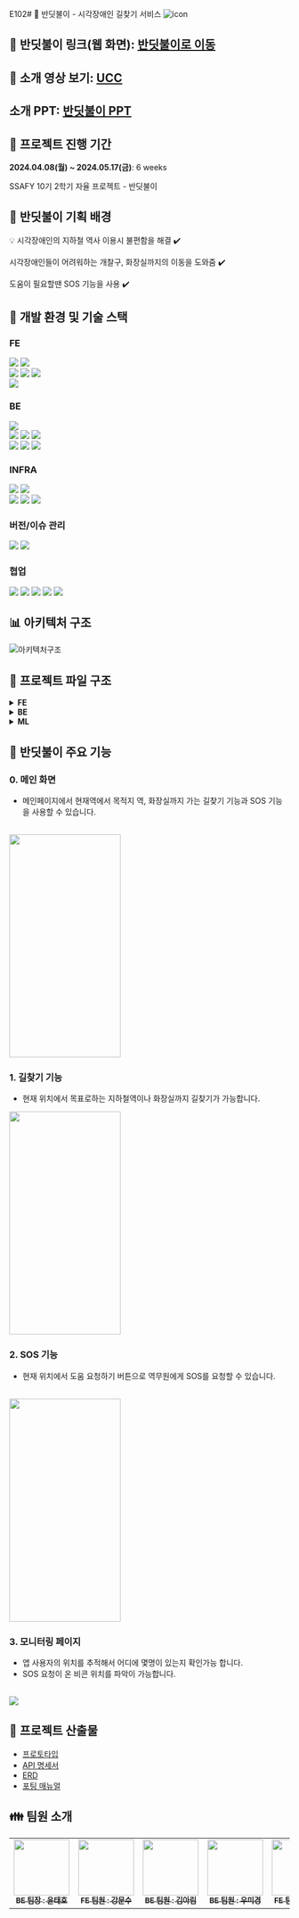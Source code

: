 E102# :house_with_garden: 반딧불이 - 시각장애인 길찾기 서비스
![icon](./exec/icon.png)

## :link: 반딧불이 링크(웹 화면): [반딧불이로 이동](https://banditbul.co.kr)
## :cinema: 소개 영상 보기: [UCC](https://www.youtube.com/watch?v=SGRwzu0fXKk)
## 소개 PPT: [반딧불이 PPT](https://www.miricanvas.com/v/137htix)

## :date: 프로젝트 진행 기간
**2024.04.08(월) ~ 2024.05.17(금)**: 6 weeks

SSAFY 10기 2학기 자율 프로젝트 - 반딧불이


## :cherry_blossom: 반딧불이 기획 배경
:bulb: 시각장애인의 지하철 역사 이용시 불편함을 해결 :heavy_check_mark:

시각장애인들이 어려워하는 개찰구, 화장실까지의 이동을 도와줌 :heavy_check_mark:

도움이 필요할땐 SOS 기능을 사용 :heavy_check_mark:

## :hammer: 개발 환경 및 기술 스택
### FE
<img src="https://img.shields.io/badge/JavaScript-F7DF1E?style=for-the-badge&logo=JavaScript&logoColor=white">
<img src="https://img.shields.io/badge/Tailwind_CSS-38B2AC?style=for-the-badge&logo=tailwind-css&logoColor=white"><br>
<img src="https://img.shields.io/badge/React-20232A?style=for-the-badge&logo=react&logoColor=61DAFB">
<img src="https://img.shields.io/badge/typescript-3178C6?style=for-the-badge&logo=typescript&logoColor=white">
<img src="https://img.shields.io/badge/Node.js-43853D?style=for-the-badge&logo=node.js&logoColor=white"><br>
<img src="https://img.shields.io/badge/flutter-02569B?style=for-the-badge&logo=flutter&logoColor=white">

### BE
<img src="https://img.shields.io/badge/Java-ED8B00?style=for-the-badge&logo=openjdk&logoColor=white"><br>
<img src="https://img.shields.io/badge/springboot-6DB33F?style=for-the-badge&logo=springboot&logoColor=white">
<img src="https://img.shields.io/badge/Hibernate-59666C?style=for-the-badge&logo=Hibernate&logoColor=white">
<img src="https://img.shields.io/badge/Gradle-02303A.svg?style=for-the-badge&logo=Gradle&logoColor=white"><br>
<img src="https://img.shields.io/badge/POSTGRESQL-4169E1?style=for-the-badge&logo=postgresql&logoColor=white">
<img src="https://img.shields.io/badge/redis-%23DD0031.svg?&style=for-the-badge&logo=redis&logoColor=white">
<img src="https://img.shields.io/badge/Spring_Security-6DB33F?style=for-the-badge&logo=Spring-Security&logoColor=white">

### INFRA
<img src="https://img.shields.io/badge/amazonec2-FF9900?style=for-the-badge&logo=amazonec2&logoColor=white">
<img src="https://img.shields.io/badge/amazonrds-527FFF?style=for-the-badge&logo=amazonrds&logoColor=white"><br>
<img src="https://img.shields.io/badge/Jenkins-D24939?style=for-the-badge&logo=Jenkins&logoColor=white">
<img src="https://img.shields.io/badge/docker-%230db7ed.svg?style=for-the-badge&logo=docker&logoColor=white">

<img src="https://img.shields.io/badge/nginx-009639?style=for-the-badge&logo=nginx&logoColor=white">

### 버전/이슈 관리
<img src="https://img.shields.io/badge/GitLab-330F63?style=for-the-badge&logo=gitlab&logoColor=white"> <img src="https://img.shields.io/badge/GIT-E44C30?style=for-the-badge&logo=git&logoColor=white">


### 협업
<img src="https://img.shields.io/badge/Mattermost-0058CC?style=for-the-badge&logo=Mattermost&logoColor=white"> <img src="https://img.shields.io/badge/Gerrit-EEEEEE?style=for-the-badge&logo=gerrit&logoColor=white"/>
<img src="https://img.shields.io/badge/Figma-F24E1E?style=for-the-badge&logo=figma&logoColor=white">
<img src="https://img.shields.io/badge/Notion-%23000000.svg?style=for-the-badge&logo=notion&logoColor=white">
<img src="https://img.shields.io/badge/Jira-0052CC?style=for-the-badge&logo=Jira&logoColor=white">


## :bar_chart: 아키텍처 구조
![아키텍처구조](./readme_files/아키텍처구조도.png)

## :file_folder: 프로젝트 파일 구조

<details>
<summary><b>FE</b></summary>
<pre>
<code>
여기구조도 넣어야함
</code>
</pre>
</details>


<details>
<summary><b>BE</b></summary>
<pre>
<code>
여기 구조도 넣어야함
 </code>
 </pre>
</details>


<details>
<summary><b>ML</b></summary>
<pre>
<code>
</code>
</pre>
</details>


## :sparkler: 반딧불이 주요 기능
### 0. 메인 화면
- 메인페이지에서 현재역에서 목적지 역, 화장실까지 가는 길찾기 기능과 SOS 기능을 사용할 수 있습니다.
<br>
<img src="./readme_files/메인페이지.jpg" width="200px" height="400px">

### 1. 길찾기 기능
- 현재 위치에서 목표로하는 지하철역이나 화장실까지 길찾기가 가능합니다.
<img src="./readme_files/길안내.gif" width="200px" height="400px">

### 2. SOS 기능
- 현재 위치에서 도움 요청하기 버튼으로 역무원에게 SOS를 요청할 수 있습니다.
<br>
<img src="./readme_files/도움요청접수.gif" width="200px" height="400px">

### 3. 모니터링 페이지
- 앱 사용자의 위치를 추적해서 어디에 몇명이 있는지 확인가능 합니다.
- SOS 요청이 온 비콘 위치를 파악이 가능합니다.
<br>
<img src="./readme_files/sos.png">


## :memo: 프로젝트 산출물
- [프로토타입](https://www.figma.com/design/1NuhYsXKYgQ7yBdlf5K6bw/%EB%B0%98%EB%94%A7%EB%B6%88%EC%9D%B4?node-id=0-1&t=0te8ipivObtRz7Pq-0)
- [API 명세서](https://www.notion.so/ca30758094e2428d8c77a3b9a2d7967c?v=488b4874a45f42b7bc9de9bb810dc361)
- [ERD](https://www.erdcloud.com/d/M6pxrgNRqzHRv6Sqa)
- [포팅 매뉴얼](https://lab.ssafy.com/s10-final/S10P31E102/-/blob/master/exec/%ED%8F%AC%ED%8C%85%EB%A7%A4%EB%89%B4%EC%96%BC.md?ref_type=heads)


## :family: 팀원 소개
<table>
  <tbody>
    <tr>
      <td align="center"><a href="https://github.com/ttaho"><img src="./readme_files/윤태호.png" width="100px;" alt=""/><br /><sub><b>BE 팀장 : 윤태호</b></sub></a><br /></td>
      <td align="center"><a href="https://github.com/MunsooKang"><img src="./readme_files/강문수.png" width="100px;" alt=""/><br /><sub><b>FE 팀원 : 강문수</b></sub></a><br /></td>
      <td align="center"><a href="https://github.com/arim-kim"><img src="./readme_files/김아림.png" width="100px;" alt=""/><br /><sub><b>BE 팀원 : 김아림</b></sub></a><br /></td>
      <td align="center"><a href="https://github.com/makie082"><img src="./readme_files/우미경.png" width="100px;" alt=""/><br /><sub><b>BE 팀원 : 우미경</b></sub></a><br /></td>
      <td align="center"><a href="https://github.com/dogfish000"><img src="./readme_files/윤태우.png" width="100px;" alt=""/><br /><sub><b>FE 팀원 : 윤태우</b></sub></a><br /></td>
      <td align="center"><a href="https://github.com/RaelJung"><img src="./readme_files/정라엘.png" width="100px;" alt=""/><br /><sub><b>FE 팀원 : 정라엘</b></sub></a><br /></td>
    </tr>
  </tbody>
</table>